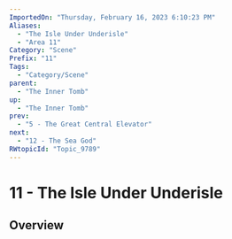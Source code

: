 ```yaml
---
ImportedOn: "Thursday, February 16, 2023 6:10:23 PM"
Aliases:
  - "The Isle Under Underisle"
  - "Area 11"
Category: "Scene"
Prefix: "11"
Tags:
  - "Category/Scene"
parent:
  - "The Inner Tomb"
up:
  - "The Inner Tomb"
prev:
  - "5 - The Great Central Elevator"
next:
  - "12 - The Sea God"
RWtopicId: "Topic_9789"
---
```

# 11 - The Isle Under Underisle
## Overview
